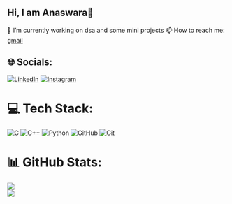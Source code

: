 ## Hi, I am Anaswara👋

🔭 I’m currently working on dsa and some mini projects
📫 How to reach me: [gmail](anaswara2130@gmail.com)



## 🌐 Socials:
[![LinkedIn](https://img.shields.io/badge/LinkedIn-%230077B5.svg?logo=linkedin&logoColor=white)](https://linkedin.com/in/anaswara-r-krishnan) [![Instagram](https://img.shields.io/badge/Instagram-%23E4405F.svg?logo=Instagram&logoColor=white)](https://instagram.com/_.anaswara.r_) 

# 💻 Tech Stack:
![C](https://img.shields.io/badge/c-%2300599C.svg?style=for-the-badge&logo=c&logoColor=white) ![C++](https://img.shields.io/badge/c++-%2300599C.svg?style=for-the-badge&logo=c%2B%2B&logoColor=white) ![Python](https://img.shields.io/badge/python-3670A0?style=for-the-badge&logo=python&logoColor=ffdd54) ![GitHub](https://img.shields.io/badge/github-%23121011.svg?style=for-the-badge&logo=github&logoColor=white) ![Git](https://img.shields.io/badge/git-%23F05033.svg?style=for-the-badge&logo=git&logoColor=white)
# 📊 GitHub Stats:
![](https://github-readme-streak-stats.herokuapp.com/?user=anaswara1000&theme=dark&hide_border=true)<br/>
![](https://github-readme-stats.vercel.app/api/top-langs/?username=anaswara1000&theme=dark&hide_border=true&include_all_commits=true&count_private=true&layout=compact)



